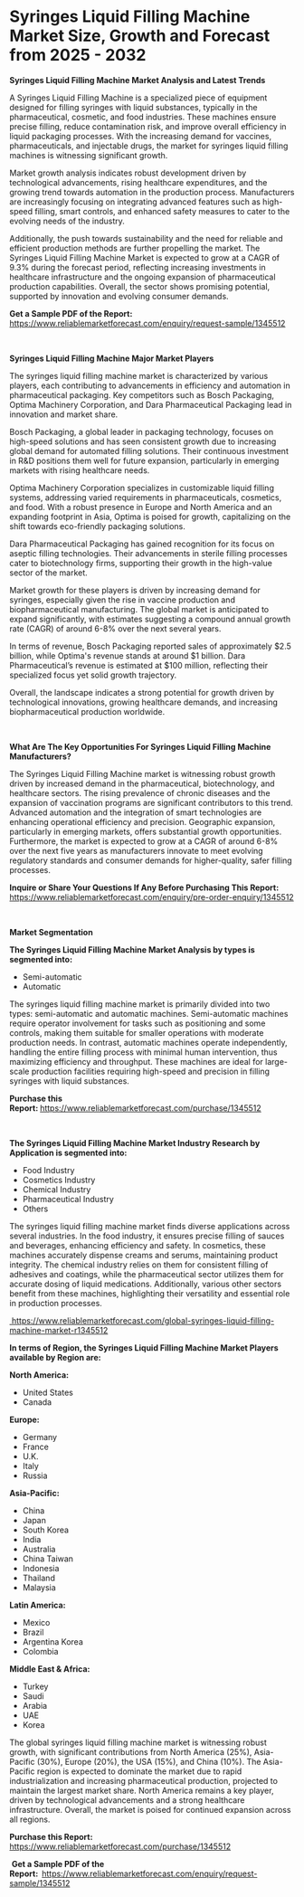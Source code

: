 <p><h1>Syringes Liquid Filling Machine Market Size, Growth and Forecast from 2025 - 2032</h1></p><p><strong>Syringes Liquid Filling Machine Market Analysis and Latest Trends</strong></p>
<p><p>A Syringes Liquid Filling Machine is a specialized piece of equipment designed for filling syringes with liquid substances, typically in the pharmaceutical, cosmetic, and food industries. These machines ensure precise filling, reduce contamination risk, and improve overall efficiency in liquid packaging processes. With the increasing demand for vaccines, pharmaceuticals, and injectable drugs, the market for syringes liquid filling machines is witnessing significant growth.</p><p>Market growth analysis indicates robust development driven by technological advancements, rising healthcare expenditures, and the growing trend towards automation in the production process. Manufacturers are increasingly focusing on integrating advanced features such as high-speed filling, smart controls, and enhanced safety measures to cater to the evolving needs of the industry.</p><p>Additionally, the push towards sustainability and the need for reliable and efficient production methods are further propelling the market. The Syringes Liquid Filling Machine Market is expected to grow at a CAGR of 9.3% during the forecast period, reflecting increasing investments in healthcare infrastructure and the ongoing expansion of pharmaceutical production capabilities. Overall, the sector shows promising potential, supported by innovation and evolving consumer demands.</p></p>
<p><strong>Get a Sample PDF of the Report:&nbsp;</strong> <a href="https://www.reliablemarketforecast.com/enquiry/request-sample/1345512?utm_campaign=3512&utm_medium=2&utm_source=Github&utm_content=ia&utm_term=14042025&utm_id=syringes-liquid-filling-machine">https://www.reliablemarketforecast.com/enquiry/request-sample/1345512</a></p>
<p>&nbsp;</p>
<p><strong>Syringes Liquid Filling Machine Major Market Players</strong></p>
<p><p>The syringes liquid filling machine market is characterized by various players, each contributing to advancements in efficiency and automation in pharmaceutical packaging. Key competitors such as Bosch Packaging, Optima Machinery Corporation, and Dara Pharmaceutical Packaging lead in innovation and market share. </p><p>Bosch Packaging, a global leader in packaging technology, focuses on high-speed solutions and has seen consistent growth due to increasing global demand for automated filling solutions. Their continuous investment in R&D positions them well for future expansion, particularly in emerging markets with rising healthcare needs.</p><p>Optima Machinery Corporation specializes in customizable liquid filling systems, addressing varied requirements in pharmaceuticals, cosmetics, and food. With a robust presence in Europe and North America and an expanding footprint in Asia, Optima is poised for growth, capitalizing on the shift towards eco-friendly packaging solutions.</p><p>Dara Pharmaceutical Packaging has gained recognition for its focus on aseptic filling technologies. Their advancements in sterile filling processes cater to biotechnology firms, supporting their growth in the high-value sector of the market.</p><p>Market growth for these players is driven by increasing demand for syringes, especially given the rise in vaccine production and biopharmaceutical manufacturing. The global market is anticipated to expand significantly, with estimates suggesting a compound annual growth rate (CAGR) of around 6-8% over the next several years.</p><p>In terms of revenue, Bosch Packaging reported sales of approximately $2.5 billion, while Optima's revenue stands at around $1 billion. Dara Pharmaceutical’s revenue is estimated at $100 million, reflecting their specialized focus yet solid growth trajectory.</p><p>Overall, the landscape indicates a strong potential for growth driven by technological innovations, growing healthcare demands, and increasing biopharmaceutical production worldwide.</p></p>
<p>&nbsp;</p>
<p><strong>What Are The Key Opportunities For Syringes Liquid Filling Machine Manufacturers?</strong></p>
<p><p>The Syringes Liquid Filling Machine market is witnessing robust growth driven by increased demand in the pharmaceutical, biotechnology, and healthcare sectors. The rising prevalence of chronic diseases and the expansion of vaccination programs are significant contributors to this trend. Advanced automation and the integration of smart technologies are enhancing operational efficiency and precision. Geographic expansion, particularly in emerging markets, offers substantial growth opportunities. Furthermore, the market is expected to grow at a CAGR of around 6-8% over the next five years as manufacturers innovate to meet evolving regulatory standards and consumer demands for higher-quality, safer filling processes.</p></p>
<p><strong>Inquire or Share Your Questions If Any Before Purchasing This Report:</strong> <a href="https://www.reliablemarketforecast.com/enquiry/pre-order-enquiry/1345512?utm_campaign=3512&utm_medium=2&utm_source=Github&utm_content=ia&utm_term=14042025&utm_id=syringes-liquid-filling-machine">https://www.reliablemarketforecast.com/enquiry/pre-order-enquiry/1345512</a></p>
<p>&nbsp;</p>
<p><strong>Market Segmentation</strong></p>
<p><strong>The Syringes Liquid Filling Machine Market Analysis by types is segmented into:</strong></p>
<p><ul><li>Semi-automatic</li><li>Automatic</li></ul></p>
<p><p>The syringes liquid filling machine market is primarily divided into two types: semi-automatic and automatic machines. Semi-automatic machines require operator involvement for tasks such as positioning and some controls, making them suitable for smaller operations with moderate production needs. In contrast, automatic machines operate independently, handling the entire filling process with minimal human intervention, thus maximizing efficiency and throughput. These machines are ideal for large-scale production facilities requiring high-speed and precision in filling syringes with liquid substances.</p></p>
<p><strong>Purchase this Report:&nbsp;</strong><a href="https://www.reliablemarketforecast.com/purchase/1345512?utm_campaign=3512&utm_medium=2&utm_source=Github&utm_content=ia&utm_term=14042025&utm_id=syringes-liquid-filling-machine">https://www.reliablemarketforecast.com/purchase/1345512</a></p>
<p>&nbsp;</p>
<p><strong>The Syringes Liquid Filling Machine Market Industry Research by Application is segmented into:</strong></p>
<p><ul><li>Food Industry</li><li>Cosmetics Industry</li><li>Chemical Industry</li><li>Pharmaceutical Industry</li><li>Others</li></ul></p>
<p><p>The syringes liquid filling machine market finds diverse applications across several industries. In the food industry, it ensures precise filling of sauces and beverages, enhancing efficiency and safety. In cosmetics, these machines accurately dispense creams and serums, maintaining product integrity. The chemical industry relies on them for consistent filling of adhesives and coatings, while the pharmaceutical sector utilizes them for accurate dosing of liquid medications. Additionally, various other sectors benefit from these machines, highlighting their versatility and essential role in production processes.</p></p>
<p><a href="https://www.reliablemarketforecast.com/global-syringes-liquid-filling-machine-market-r1345512?utm_campaign=3512&utm_medium=2&utm_source=Github&utm_content=ia&utm_term=14042025&utm_id=syringes-liquid-filling-machine">&nbsp;https://www.reliablemarketforecast.com/global-syringes-liquid-filling-machine-market-r1345512</a></p>
<p><strong>In terms of Region, the Syringes Liquid Filling Machine Market Players available by Region are:</strong></p>
<p>
    <p> <strong> North America: </strong>
        <ul>
            <li>United States</li>
            <li>Canada</li>
        </ul>
        </p> 
    <p> <strong> Europe: </strong>
        <ul>
            <li>Germany</li>
            <li>France</li>
            <li>U.K.</li>
            <li>Italy</li>
            <li>Russia</li>
        </ul>
        </p> 
    <p> <strong> Asia-Pacific: </strong>
        <ul>
            <li>China</li>
            <li>Japan</li>
            <li>South Korea</li>
            <li>India</li>
            <li>Australia</li>
            <li>China Taiwan</li>
            <li>Indonesia</li>
            <li>Thailand</li>
            <li>Malaysia</li>
        </ul>
        </p> 
    <p> <strong> Latin America: </strong>
        <ul>
            <li>Mexico</li>
            <li>Brazil</li>
            <li>Argentina Korea</li>
            <li>Colombia</li>
        </ul>
        </p> 
    <p> <strong> Middle East & Africa: </strong>
        <ul>
            <li>Turkey</li>
            <li>Saudi</li>
            <li>Arabia</li>
            <li>UAE</li>
            <li>Korea</li>
        </ul>
    </p>
    </p>
<p><p>The global syringes liquid filling machine market is witnessing robust growth, with significant contributions from North America (25%), Asia-Pacific (30%), Europe (20%), the USA (15%), and China (10%). The Asia-Pacific region is expected to dominate the market due to rapid industrialization and increasing pharmaceutical production, projected to maintain the largest market share. North America remains a key player, driven by technological advancements and a strong healthcare infrastructure. Overall, the market is poised for continued expansion across all regions.</p></p>
<p><strong>Purchase this Report: </strong><a href="https://www.reliablemarketforecast.com/purchase/1345512?utm_campaign=3512&utm_medium=2&utm_source=Github&utm_content=ia&utm_term=14042025&utm_id=syringes-liquid-filling-machine">https://www.reliablemarketforecast.com/purchase/1345512</a></p>
<p>&nbsp;<strong>Get a Sample PDF of the Report:&nbsp;&nbsp;</strong><a href="https://www.reliablemarketforecast.com/enquiry/request-sample/1345512?utm_campaign=3512&utm_medium=2&utm_source=Github&utm_content=ia&utm_term=14042025&utm_id=syringes-liquid-filling-machine">https://www.reliablemarketforecast.com/enquiry/request-sample/1345512</a></p>
<p><strong></strong></p>
<p><p></p><p></p><p></p></p>